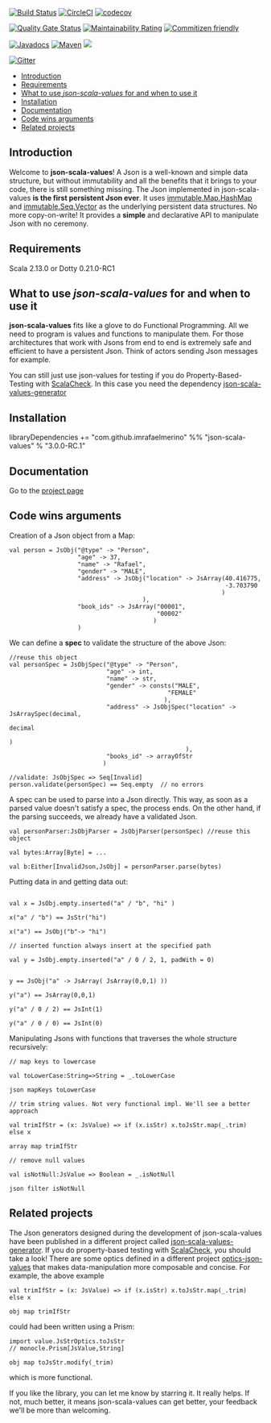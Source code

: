 [![Build Status](https://travis-ci.org/imrafaelmerino/json-scala-values.svg?branch=master)](https://travis-ci.org/imrafaelmerino/json-scala-values)
[![CircleCI](https://circleci.com/gh/imrafaelmerino/json-scala-values/tree/master.svg)](https://circleci.com/gh/imrafaelmerino/json-scala-values/tree/master)
[![codecov](https://codecov.io/gh/imrafaelmerino/json-scala-values/branch/master/graph/badge.svg)](https://codecov.io/gh/imrafaelmerino/json-scala-values)

[![Quality Gate Status](https://sonarcloud.io/api/project_badges/measure?project=imrafaelmerino_json-scala-values&metric=alert_status)](https://sonarcloud.io/dashboard?id=imrafaelmerino_json-scala-values)
[![Maintainability Rating](https://sonarcloud.io/api/project_badges/measure?project=imrafaelmerino_json-scala-values&metric=sqale_rating)](https://sonarcloud.io/dashboard?id=imrafaelmerino_json-scala-values)
[![Commitizen friendly](https://img.shields.io/badge/commitizen-friendly-brightgreen.svg)](http://commitizen.github.io/cz-cli/)

[![Javadocs](https://www.javadoc.io/badge/com.github.imrafaelmerino/json-scala-values_2.13.svg)](https://www.javadoc.io/doc/com.github.imrafaelmerino/json-scala-values_2.13)
[![Maven](https://img.shields.io/maven-central/v/com.github.imrafaelmerino/json-scala-values_0.21/3.0.0-RC.1)](https://search.maven.org/artifact/com.github.imrafaelmerino/json-scala-values_0.21/3.0.0-RC.1/jar)
[![](https://jitpack.io/v/imrafaelmerino/json-scala-values.svg)](https://jitpack.io/#imrafaelmerino/json-scala-values)

[![Gitter](https://badges.gitter.im/json-scala-values/community.svg)](https://gitter.im/json-scala-values/community?utm_source=badge&utm_medium=badge&utm_campaign=pr-badge)

- [Introduction](#introduction)
- [Requirements](#requirements)
- [What to use _json-scala-values_ for and when to use it](#whatfor)
- [Installation](#installation)
- [Documentation](#doc)
- [Code wins arguments](#cwa)
- [Related projects](#rp)

## <a name="introduction"><a/> Introduction
Welcome to **json-scala-values**! A Json is a well-known and simple data structure, but without immutability and all the benefits 
that it brings to your code, there is still something missing. The Json implemented in json-scala-values **is the first persistent Json ever**. It uses [immutable.Map.HashMap](https://www.scala-lang.org/api/2.13.1/scala/collection/immutable/HashMap.html) and 
[immutable.Seq.Vector](https://www.scala-lang.org/api/2.13.1/scala/collection/immutable/Vector.html) as the underlying persistent data structures.  No more copy-on-write!
It provides a **simple** and declarative API to manipulate Json with no ceremony.

## <a name="requirements"><a/> Requirements
Scala 2.13.0 or Dotty 0.21.0-RC1

## <a name="whatfor"><a/> What to use _json-scala-values_ for and when to use it
**json-scala-values** fits like a glove to do Functional Programming. All we need to program 
is values and functions to manipulate them. For those architectures that work with Jsons from
end to end is extremely safe and efficient to have a persistent Json. Think of actors sending
Json messages for example. 

You can still just use json-values for testing if you do Property-Based-Testing with [ScalaCheck](https://www.scalacheck.org).
In this case you need the dependency [json-scala-values-generator](https://github.com/imrafaelmerino/json-scala-values-generator) 

## <a name="installation"><a/> Installation
libraryDependencies += "com.github.imrafaelmerino" %% "json-scala-values" % "3.0.0-RC.1"

## <a name="doc"><a/> Documentation
Go to the [project page](https://imrafaelmerino.github.io/json-scala-values/)

## <a name="cwa"><a/> Code wins arguments
Creation of a Json object from a Map:

```
val person = JsObj("@type" -> "Person",
                   "age" -> 37,
                   "name" -> "Rafael",
                   "gender" -> "MALE",
                   "address" -> JsObj("location" -> JsArray(40.416775,
                                                            -3.703790
                                                           )
                                     ),
                   "book_ids" -> JsArray("00001",
                                         "00002"
                                        )
                   )
```

We can define a **spec** to validate the structure of the above Json:

```
//reuse this object
val personSpec = JsObjSpec("@type" -> "Person",
                           "age" -> int,
                           "name" -> str,
                           "gender" -> consts("MALE",
                                            "FEMALE"
                                           ),
                           "address" -> JsObjSpec("location" -> JsArraySpec(decimal,
                                                                            decimal
                                                                           )
                                                 ),
                           "books_id" -> arrayOfStr
                          )
  
//validate: JsObjSpec => Seq[Invalid]
person.validate(personSpec) == Seq.empty  // no errors

```

A spec can be used to parse into a Json directly. This way, as soon as a parsed value doesn't satisfy
a spec, the process ends. On the other hand, if the parsing succeeds, we already have a validated Json.

```
val personParser:JsObjParser = JsObjParser(personSpec) //reuse this object

val bytes:Array[Byte] = ...

val b:Either[InvalidJson,JsObj] = personParser.parse(bytes)
```

Putting data in and getting data out:

```

val x = JsObj.empty.inserted("a" / "b", "hi" )

x("a" / "b") == JsStr("hi")

x("a") == JsObj("b"-> "hi")

// inserted function always insert at the specified path

val y = JsObj.empty.inserted("a" / 0 / 2, 1, padWith = 0)


y == JsObj("a" -> JsArray( JsArray(0,0,1) ))

y("a") == JsArray(0,0,1)

y("a" / 0 / 2) == JsInt(1)

y("a" / 0 / 0) == JsInt(0)
```

Manipulating Jsons with functions that traverses the whole structure recursively:

```
// map keys to lowercase

val toLowerCase:String=>String = _.toLowerCase

json mapKeys toLowerCase

// trim string values. Not very functional impl. We'll see a better approach

val trimIfStr = (x: JsValue) => if (x.isStr) x.toJsStr.map(_.trim) else x

array map trimIfStr

// remove null values

val isNotNull:JsValue => Boolean = _.isNotNull

json filter isNotNull

 ```
  
## <a name="rp"><a/> Related projects
The Json generators designed during the development of json-scala-values have been published in a different project called [json-scala-values-generator](https://github.com/imrafaelmerino/json-scala-values-generator). 
If you do property-based testing with [ScalaCheck](https://www.scalacheck.org), you should take a look! 
There are some optics defined in a different project [optics-json-values](https://github.com/imrafaelmerino/optics-json-values)
that makes data-manipulation more composable and concise. For example, the above example 

```
val trimIfStr = (x: JsValue) => if (x.isStr) x.toJsStr.map(_.trim) else x

obj map trimIfStr
```

could had been written using a Prism:

```
import value.JsStrOptics.toJsStr
// monocle.Prism[JsValue,String]

obj map toJsStr.modify(_trim)
```

which is more functional.

If you like the library, you can let me know by starring it. It really helps. If not, much better, it means json-scala-values can get better, your feedback we'll be more than welcoming.
